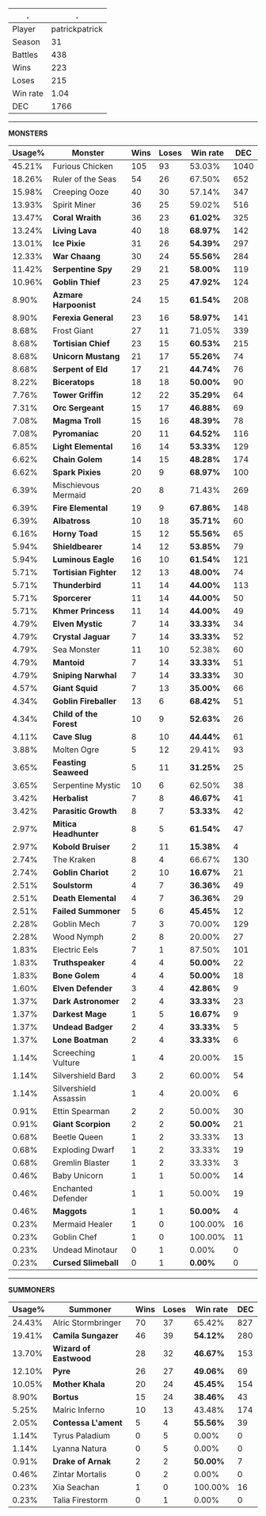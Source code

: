 .|.
|-|-
Player|patrickpatrick
Season|31
Battles|438
Wins|223
Loses|215
Win rate|1.04
DEC|1766

---
**MONSTERS**

Usage%|Monster|Wins|Loses|Win rate|DEC|
-|-|-|-|-|-|
45.21%|Furious Chicken|105|93|53.03%|1040|
18.26%|Ruler of the Seas|54|26|67.50%|652|
15.98%|Creeping Ooze|40|30|57.14%|347|
13.93%|Spirit Miner|36|25|59.02%|516|
13.47%|**Coral Wraith**|36|23|**61.02%**|325|
13.24%|**Living Lava**|40|18|**68.97%**|142|
13.01%|**Ice Pixie**|31|26|**54.39%**|297|
12.33%|**War Chaang**|30|24|**55.56%**|284|
11.42%|**Serpentine Spy**|29|21|**58.00%**|119|
10.96%|**Goblin Thief**|23|25|**47.92%**|124|
8.90%|**Azmare Harpoonist**|24|15|**61.54%**|208|
8.90%|**Ferexia General**|23|16|**58.97%**|141|
8.68%|Frost Giant|27|11|71.05%|339|
8.68%|**Tortisian Chief**|23|15|**60.53%**|215|
8.68%|**Unicorn Mustang**|21|17|**55.26%**|74|
8.68%|**Serpent of Eld**|17|21|**44.74%**|76|
8.22%|**Biceratops**|18|18|**50.00%**|90|
7.76%|**Tower Griffin**|12|22|**35.29%**|64|
7.31%|**Orc Sergeant**|15|17|**46.88%**|69|
7.08%|**Magma Troll**|15|16|**48.39%**|78|
7.08%|**Pyromaniac**|20|11|**64.52%**|116|
6.85%|**Light Elemental**|16|14|**53.33%**|129|
6.62%|**Chain Golem**|14|15|**48.28%**|174|
6.62%|**Spark Pixies**|20|9|**68.97%**|100|
6.39%|Mischievous Mermaid|20|8|71.43%|269|
6.39%|**Fire Elemental**|19|9|**67.86%**|148|
6.39%|**Albatross**|10|18|**35.71%**|60|
6.16%|**Horny Toad**|15|12|**55.56%**|65|
5.94%|**Shieldbearer**|14|12|**53.85%**|79|
5.94%|**Luminous Eagle**|16|10|**61.54%**|121|
5.71%|**Tortisian Fighter**|12|13|**48.00%**|74|
5.71%|**Thunderbird**|11|14|**44.00%**|113|
5.71%|**Sporcerer**|11|14|**44.00%**|50|
5.71%|**Khmer Princess**|11|14|**44.00%**|49|
4.79%|**Elven Mystic**|7|14|**33.33%**|34|
4.79%|**Crystal Jaguar**|7|14|**33.33%**|52|
4.79%|Sea Monster|11|10|52.38%|60|
4.79%|**Mantoid**|7|14|**33.33%**|51|
4.79%|**Sniping Narwhal**|7|14|**33.33%**|30|
4.57%|**Giant Squid**|7|13|**35.00%**|66|
4.34%|**Goblin Fireballer**|13|6|**68.42%**|51|
4.34%|**Child of the Forest**|10|9|**52.63%**|26|
4.11%|**Cave Slug**|8|10|**44.44%**|61|
3.88%|Molten Ogre|5|12|29.41%|93|
3.65%|**Feasting Seaweed**|5|11|**31.25%**|25|
3.65%|Serpentine Mystic|10|6|62.50%|38|
3.42%|**Herbalist**|7|8|**46.67%**|41|
3.42%|**Parasitic Growth**|8|7|**53.33%**|42|
2.97%|**Mitica Headhunter**|8|5|**61.54%**|47|
2.97%|**Kobold Bruiser**|2|11|**15.38%**|4|
2.74%|The Kraken|8|4|66.67%|130|
2.74%|**Goblin Chariot**|2|10|**16.67%**|21|
2.51%|**Soulstorm**|4|7|**36.36%**|49|
2.51%|**Death Elemental**|4|7|**36.36%**|29|
2.51%|**Failed Summoner**|5|6|**45.45%**|12|
2.28%|Goblin Mech|7|3|70.00%|129|
2.28%|Wood Nymph|2|8|20.00%|27|
1.83%|Electric Eels|7|1|87.50%|101|
1.83%|**Truthspeaker**|4|4|**50.00%**|22|
1.83%|**Bone Golem**|4|4|**50.00%**|18|
1.60%|**Elven Defender**|3|4|**42.86%**|9|
1.37%|**Dark Astronomer**|2|4|**33.33%**|23|
1.37%|**Darkest Mage**|1|5|**16.67%**|9|
1.37%|**Undead Badger**|2|4|**33.33%**|5|
1.37%|**Lone Boatman**|2|4|**33.33%**|6|
1.14%|Screeching Vulture|1|4|20.00%|15|
1.14%|Silvershield Bard|3|2|60.00%|54|
1.14%|Silvershield Assassin|1|4|20.00%|6|
0.91%|Ettin Spearman|2|2|50.00%|30|
0.91%|**Giant Scorpion**|2|2|**50.00%**|21|
0.68%|Beetle Queen|1|2|33.33%|13|
0.68%|Exploding Dwarf|1|2|33.33%|19|
0.68%|Gremlin Blaster|1|2|33.33%|3|
0.46%|Baby Unicorn|1|1|50.00%|14|
0.46%|Enchanted Defender|1|1|50.00%|19|
0.46%|**Maggots**|1|1|**50.00%**|4|
0.23%|Mermaid Healer|1|0|100.00%|16|
0.23%|Goblin Chef|1|0|100.00%|11|
0.23%|Undead Minotaur|0|1|0.00%|0|
0.23%|**Cursed Slimeball**|0|1|**0.00%**|0|

---
**SUMMONERS**

Usage%|Summoner|Wins|Loses|Win rate|DEC|
-|-|-|-|-|-|
24.43%|Alric Stormbringer|70|37|65.42%|827|
19.41%|**Camila Sungazer**|46|39|**54.12%**|280|
13.70%|**Wizard of Eastwood**|28|32|**46.67%**|153|
12.10%|**Pyre**|26|27|**49.06%**|69|
10.05%|**Mother Khala**|20|24|**45.45%**|154|
8.90%|**Bortus**|15|24|**38.46%**|43|
5.25%|Malric Inferno|10|13|43.48%|174|
2.05%|**Contessa L'ament**|5|4|**55.56%**|39|
1.14%|Tyrus Paladium|0|5|0.00%|0|
1.14%|Lyanna Natura|0|5|0.00%|0|
0.91%|**Drake of Arnak**|2|2|**50.00%**|7|
0.46%|Zintar Mortalis|0|2|0.00%|0|
0.23%|Xia Seachan|1|0|100.00%|16|
0.23%|Talia Firestorm|0|1|0.00%|0|
